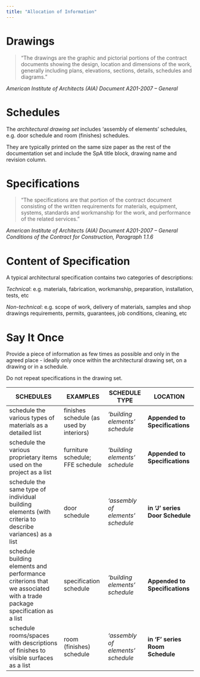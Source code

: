 ```yaml
---
title: "Allocation of Information"
---
```

# Drawings

>“The drawings are the graphic and pictorial portions of the contract documents showing the design, location and dimensions of the work, generally including plans, elevations, sections, details, schedules and diagrams.”

_American Institute of Architects (AIA) Document A201-2007 – General_


# Schedules

The _architectural drawing set_ includes ‘assembly of elements’ schedules, e.g. door schedule and room (finishes) schedules.

They are typically printed on the same size paper as the rest of the documentation set and include the SpA title block, drawing name and revision column.

# Specifications

>“The specifications are that portion of the contract document consisting of the written requirements for materials, equipment, systems, standards and workmanship for the work, and performance of the related services.”

_American Institute of Architects (AIA) Document A201-2007 – General Conditions of the Contract for Construction, Paragraph 1.1.6_

# Content of Specification

A typical architectural specification contains two categories of descriptions:

_Technical_: e.g. materials, fabrication, workmanship, preparation, installation, tests, etc

_Non-technical_: e.g. scope of work, delivery of materials, samples and shop drawings requirements, permits, guarantees, job conditions, cleaning, etc

# Say It Once

Provide a piece of information as few times as possible and only in the agreed place - ideally only once within the architectural drawing set, on a drawing or in a schedule.

Do not repeat specifications in the drawing set.


| SCHEDULES                                                                                                             | EXAMPLES                                 | SCHEDULE TYPE                     | LOCATION                        |
|-----------------------------------------------------------------------------------------------------------------------|------------------------------------------|-----------------------------------|---------------------------------|
| schedule the various types of materials as a detailed list                                                            | finishes schedule (as used by interiors) | _‘building elements’ schedule_    | **Appended to Specifications**  |
| schedule the various proprietary items used on the project as a list                                                  | furniture schedule; FFE schedule         | _‘building elements’ schedule_    | **Appended to Specifications**  |
| schedule the same type of individual building elements (with criteria to describe variances) as a list                | door schedule                            | _‘assembly of elements’ schedule_ | **in ‘J’ series Door Schedule** |
| schedule building elements and performance criterions that we associated with a trade package specification as a list | specification schedule                   | _‘building elements’ schedule_    | **Appended to Specifications**  |
| schedule rooms/spaces with descriptions of finishes to visible surfaces as a list                                     | room (finishes) schedule                 | _‘assembly of elements’ schedule_ | **in ‘F’ series Room Schedule** |

